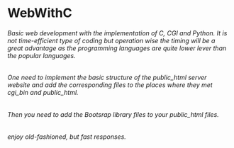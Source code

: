 # WebWithC



###### Basic web development with the implementation of C, CGI and Python. It is not time-efficient type of coding but operation wise the timing will be a great advantage as the programming languages are quite lower lever than the popular languages. 


###### One need to implement the basic structure of the public_html server website and add the corresponding files to the places where they met cgi_bin and public_html. 

###### Then you need to add the Bootsrap library files to your public_html files. 

###### enjoy old-fashioned, but fast responses.

